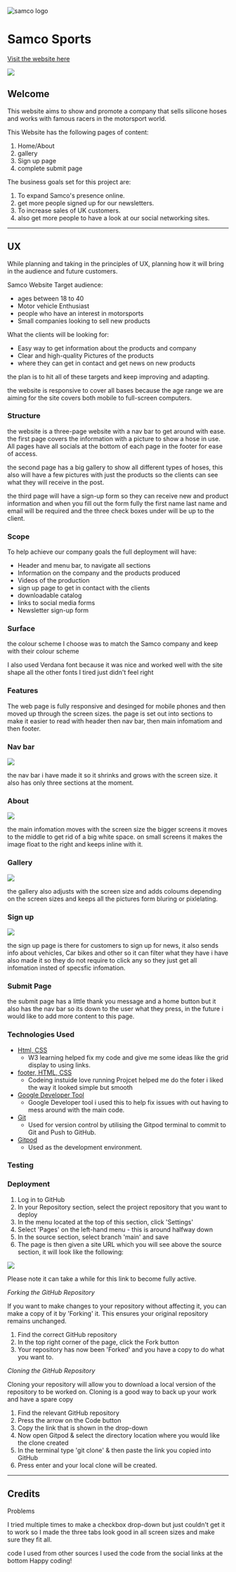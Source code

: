 ![samco logo](docs/Images/samco-logo.png)

# Samco Sports

[Visit the website here](https://doublearon96.github.io/Samcohoses/index.html)

![](docs/Images/screen-picture-of-all-sizes.png)

## Welcome

This website aims to show and promote a company that sells silicone hoses and works with
famous racers in the motorsport world.

This Website has the following pages of content:

1. Home/About
2. gallery
3. Sign up page
4. complete submit page

The business goals set for this project are:

1. To expand Samco's presence online.
2. get more people signed up for our newsletters.
3. To increase sales of UK customers.
4. also get more people to have a look at our social networking sites.

---

## UX

While planning and taking in the principles of UX, planning how it will bring in the audience and future customers.

Samco Website Target audience:

* ages between 18 to 40
* Motor vehicle Enthusiast
* people who have an interest in motorsports
* Small companies looking to sell new products
  
What the clients will be looking for:

* Easy way to get information about the products and company
* Clear and high-quality Pictures of the products
* where they can get in contact and get news on new products
  
the plan is to hit all of these targets and keep improving and adapting.

the website is responsive to cover all bases because the age range we are aiming for the site covers both mobile to full-screen computers.

### Structure

the website is a three-page website with a nav bar to get around with ease. the first page covers the information with a picture to show a hose in use. All pages have all socials at the bottom of each page in the footer for ease of access.

the second page has a big gallery to show all different types of hoses, this also will have a few pictures with just the products so the clients can see what they will receive in the post.

the third page will have a sign-up form so they can receive new and product information and when you fill out the form fully the first name last name and email will be required and the three check boxes under will be up to the client.

### Scope

To help achieve our company goals the full deployment will have:

* Header and menu bar, to navigate all sections
* Information on the company and the products produced
* Videos of the production
* sign up page to get in contact with the clients
* downloadable catalog
* links to social media forms
* Newsletter sign-up form

### Surface

the colour scheme I choose was to match the Samco company and keep with their colour scheme

I also used Verdana font because it was nice and worked well with the site shape all the other fonts I tired just didn't feel right

[](docs/Images/Screenshot-of-verdana-font.png)

### Features
The web page is fully responsive and desinged for mobile phones and then moved up through the screen sizes. the page is set out into sections to make it easier to read with header then nav bar, then main infomatiom and then footer.
### Nav bar

![](docs/Images/navbar-picture.png)

the nav bar i have made it so it shrinks and grows with the screen size. it also has only three sections at the moment.
### About

![](docs/Images/about-page-infomation.png)

the main infomation moves with the screen size the bigger screens it moves to the middle to get rid of a big white space.
on small screens it makes the image float to the right and keeps inline with it.

### Gallery

![](docs/Images/gallery.png)

the gallery also adjusts with the screen size and adds coloums depending on the screen sizes and keeps all the pictures form bluring or pixlelating.

### Sign up

![](docs/Images/form.png)

the sign up page is there for customers to sign up for news, it also sends info about vehicles, Car bikes and other so it can filter what they have i have also made it so they do not require to click any so they just get all infomation insted of specsfic infomation.

### Submit Page

[](docs/Images/submit-page.png)

the submit page has a little thank you message and a home button but it also has the nav bar so its down to the user what they press, in the future i would like to add more content to this page.

### Technologies Used

- [Html, CSS](https://www.w3schools.com/css/css_positioning.asp)
    - W3 learning helped fix my code and give me some ideas like the grid display to using links.
- [footer, HTML, CSS](https://learn.codeinstitute.net/ci_program/diplomainfullstacksoftwarecommoncurriculum)
    - Codeing instuide love running Projcet helped me do the foter i liked the way it looked simple but smooth
- [Google Developer Tool ](https://developer.chrome.com/docs/devtools/)
  - Google Developer tool i used this to help fix issues with out having to mess around with the main code.
- [Git](https://git-scm.com/)
  - Used for version control by utilising the Gitpod terminal to commit to Git and Push to GitHub.
- [Gitpod](https://www.gitpod.io/)
  - Used as the development environment.





### Testing

### Deployment

1. Log in to GitHub
2. In your Repository section, select the project repository that you want to deploy
3. In the menu located at the top of this section, click 'Settings'
4. Select 'Pages' on the left-hand menu - this is around halfway down
5. In the source section, select branch 'main' and save
6. The page is then given a site URL which you will see above the source section, it will look like the following:

![](docs/github-deployment.png)

Please note it can take a while for this link to become fully active.

*Forking the GitHub Repository*

If you want to make changes to your repository without affecting it, you can make a copy of it by 'Forking' it. This ensures your original repository remains unchanged.

1. Find the correct GitHub repository
2. In the top right corner of the page, click the Fork button
3. Your repository has now been 'Forked' and you have a copy to do what you want to.

*Cloning the GitHub Repository*

Cloning your repository will allow you to download a local version of the repository to be worked on. Cloning is a good way to back up your work and have a spare copy

1. Find the relevant GitHub repository
2. Press the arrow on the Code button
3. Copy the link that is shown in the drop-down
4. Now open Gitpod & select the directory location where you would like the clone created
5. In the terminal type 'git clone' & then paste the link you copied into GitHub
6. Press enter and your local clone will be created.

---

## Credits

Problems

I tried multiple times to make a checkbox drop-down but just couldn't get it to work so I made the three tabs look good in all screen sizes and make sure they fit all.

code I used from other sources
I used the code from the social links at the bottom
Happy coding!
